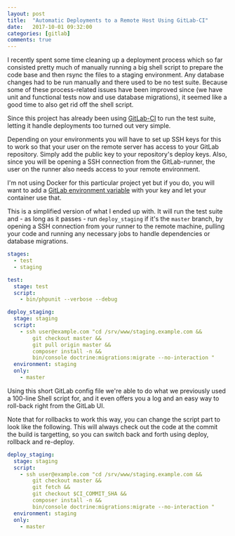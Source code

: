 ```yaml
---
layout: post
title:  "Automatic Deployments to a Remote Host Using GitLab-CI"
date:   2017-10-01 09:32:00
categories: [gitlab]
comments: true
---
```


I recently spent some time cleaning up a deployment process which so far consisted pretty much of manually running a big shell script to prepare the code base and then rsync the files to a staging environment. Any database changes had to be run manually and there used to be no test suite. Because some of these process-related issues have been improved since (we have unit and functional tests now and use database migrations), it seemed like a good time to also get rid off the shell script.

Since this project has already been using [GitLab-CI](https://about.gitlab.com/features/gitlab-ci-cd/) to run the test suite, letting it handle deployments too turned out very simple.

Depending on your environments you will have to set up SSH keys for this to work so that your user on the remote server has access to your GitLab repository. Simply add the public key to your repository's deploy keys. Also, since you will be opening a SSH connection from the GitLab-runner, the user on the runner also needs access to your remote environment.

I'm not using Docker for this particular project yet but if you do, you will want to add a [GitLab environment variable](https://docs.gitlab.com/ce/administration/environment_variables.html) with your key and let your container use that.

This is a simplified version of what I ended up with. It will run the test suite and - as long as it passes - run `deploy_staging` if it's the `master` branch, by opening a SSH connection from your runner to the remote machine, pulling your code and running any necessary jobs to handle dependencies or database migrations.

```yaml
stages:
  - test
  - staging

test:
  stage: test
  script:
    - bin/phpunit --verbose --debug

deploy_staging:
  stage: staging
  script:
    - ssh user@example.com "cd /srv/www/staging.example.com &&
        git checkout master &&
        git pull origin master &&
        composer install -n &&
        bin/console doctrine:migrations:migrate --no-interaction "
  environment: staging
  only:
    - master
```

Using this short GitLab config file we're able to do what we previously used a 100-line Shell script for, and it even offers you a log and an easy way to roll-back right from the GitLab UI.

Note that for rollbacks to work this way, you can change the script part to look like the following. This will always check out the code at the commit the build is targetting, so you can switch back and forth using deploy, rollback and re-deploy.

```yaml
deploy_staging:
  stage: staging
  script:
    - ssh user@example.com "cd /srv/www/staging.example.com &&
        git checkout master &&
        git fetch &&
        git checkout $CI_COMMIT_SHA &&
        composer install -n &&
        bin/console doctrine:migrations:migrate --no-interaction "
  environment: staging
  only:
    - master
```
